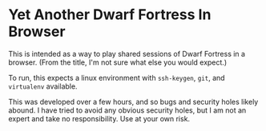 Yet Another Dwarf Fortress In Browser
=====================================

This is intended as a way to play shared sessions of Dwarf Fortress in a browser.
(From the title, I'm not sure what else you would expect.)

To run, this expects a linux environment with `ssh-keygen`, `git`, and `virtualenv` available.

This was developed over a few hours, and so bugs and security holes likely abound.
I have tried to avoid any obvious security holes,
  but I am not an expert and take no responsibility.
Use at your own risk.